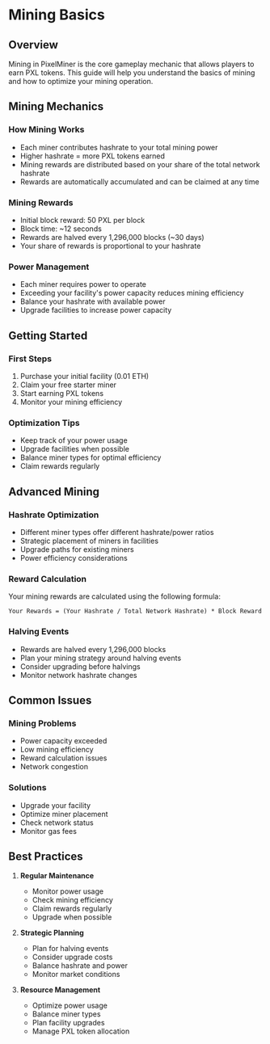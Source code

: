 # Mining Basics

## Overview
Mining in PixelMiner is the core gameplay mechanic that allows players to earn PXL tokens. This guide will help you understand the basics of mining and how to optimize your mining operation.

## Mining Mechanics

### How Mining Works
- Each miner contributes hashrate to your total mining power
- Higher hashrate = more PXL tokens earned
- Mining rewards are distributed based on your share of the total network hashrate
- Rewards are automatically accumulated and can be claimed at any time

### Mining Rewards
- Initial block reward: 50 PXL per block
- Block time: ~12 seconds
- Rewards are halved every 1,296,000 blocks (~30 days)
- Your share of rewards is proportional to your hashrate

### Power Management
- Each miner requires power to operate
- Exceeding your facility's power capacity reduces mining efficiency
- Balance your hashrate with available power
- Upgrade facilities to increase power capacity

## Getting Started

### First Steps
1. Purchase your initial facility (0.01 ETH)
2. Claim your free starter miner
3. Start earning PXL tokens
4. Monitor your mining efficiency

### Optimization Tips
- Keep track of your power usage
- Upgrade facilities when possible
- Balance miner types for optimal efficiency
- Claim rewards regularly

## Advanced Mining

### Hashrate Optimization
- Different miner types offer different hashrate/power ratios
- Strategic placement of miners in facilities
- Upgrade paths for existing miners
- Power efficiency considerations

### Reward Calculation
Your mining rewards are calculated using the following formula:
```
Your Rewards = (Your Hashrate / Total Network Hashrate) * Block Reward
```

### Halving Events
- Rewards are halved every 1,296,000 blocks
- Plan your mining strategy around halving events
- Consider upgrading before halvings
- Monitor network hashrate changes

## Common Issues

### Mining Problems
- Power capacity exceeded
- Low mining efficiency
- Reward calculation issues
- Network congestion

### Solutions
- Upgrade your facility
- Optimize miner placement
- Check network status
- Monitor gas fees

## Best Practices

1. **Regular Maintenance**
   - Monitor power usage
   - Check mining efficiency
   - Claim rewards regularly
   - Upgrade when possible

2. **Strategic Planning**
   - Plan for halving events
   - Consider upgrade costs
   - Balance hashrate and power
   - Monitor market conditions

3. **Resource Management**
   - Optimize power usage
   - Balance miner types
   - Plan facility upgrades
   - Manage PXL token allocation 